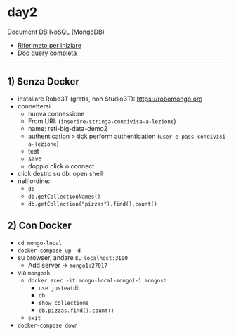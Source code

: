 # day2
Document DB NoSQL (MongoDB)

- [Riferimeto per iniziare](https://gabrielecorni.github.io/articles/mongodb-notes)
- [Doc query completa](https://docs.mongodb.com/manual/reference/operator/query/)

---

## 1) Senza Docker

- installare Robo3T (gratis, non Studio3T): https://robomongo.org
- connettersi
  - nuova connessione
  - From URI: (`inserire-stringa-condivisa-a-lezione`)
  - name: reti-big-data-demo2
  - authentication > tick perform authentication (`user-e-pass-condivisi-a-lezione`)
  - test
  - save
  - doppio click o connect
- click destro su db: open shell
- nell'ordine:
  - `db`
  - `db.getCollectionNames()`
  - `db.getCollection("pizzas").find().count()`

## 2) Con Docker

- `cd mongo-local`
- `docker-compose up -d`
- su browser, andare su `localhost:3100`
  - Add server -> `mongo1:27017`
- via `mongosh`
  - `docker exec -it mongo-local-mongo1-1 mongosh`
    - `use justeatdb`
    - `db`
    - `show collections`
    - `db.pizzas.find().count()`
  - `exit`
- `docker-compose down`
